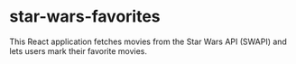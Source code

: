 # star-wars-favorites
This React application fetches movies from the Star Wars API (SWAPI) and lets users mark their favorite movies.
